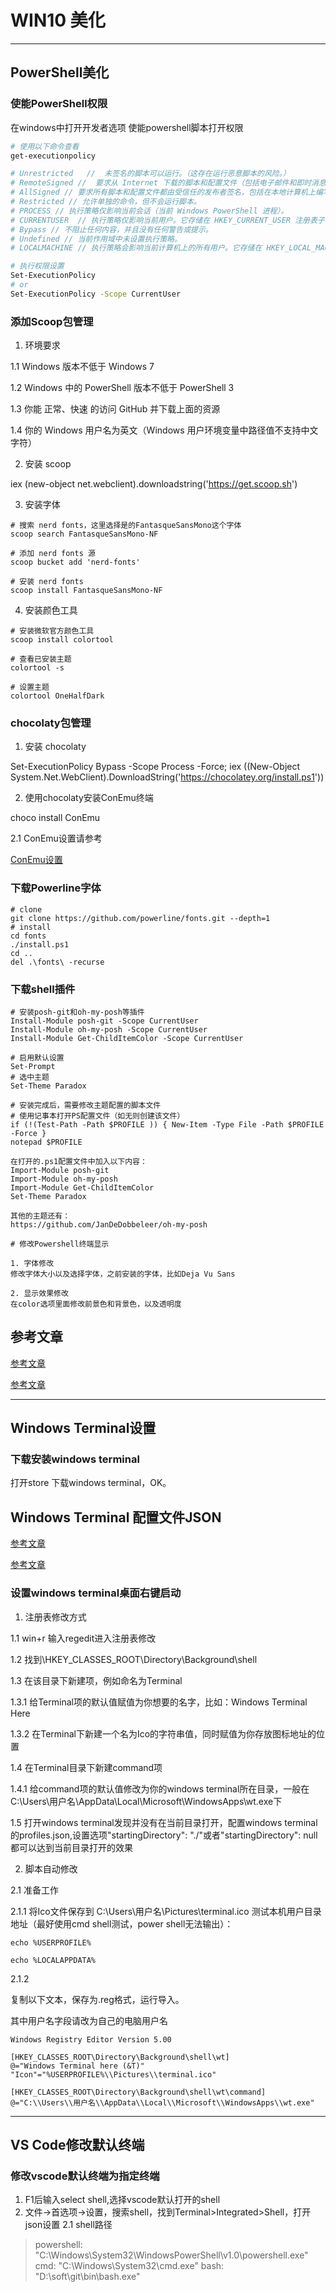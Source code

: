 # WIN10 美化

---

## PowerShell美化

### 使能PowerShell权限

在windows中打开开发者选项 使能powershell脚本打开权限

```bash
# 使用以下命令查看
get-executionpolicy

# Unrestricted   //  未签名的脚本可以运行。（这存在运行恶意脚本的风险。）
# RemoteSigned //  要求从 Internet 下载的脚本和配置文件（包括电子邮件和即时消息程序）具有受信任的发布者的数字签名
# AllSigned // 要求所有脚本和配置文件都由受信任的发布者签名，包括在本地计算机上编写的脚本
# Restricted // 允许单独的命令，但不会运行脚本。
# PROCESS // 执行策略仅影响当前会话（当前 Windows PowerShell 进程）。
# CURRENTUSER  // 执行策略仅影响当前用户。它存储在 HKEY_CURRENT_USER 注册表子项中。
# Bypass // 不阻止任何内容，并且没有任何警告或提示。
# Undefined // 当前作用域中未设置执行策略。
# LOCALMACHINE // 执行策略会影响当前计算机上的所有用户。它存储在 HKEY_LOCAL_MACHINE 注册表子项中。

# 执行权限设置
Set-ExecutionPolicy
# or
Set-ExecutionPolicy -Scope CurrentUser
```

### 添加Scoop包管理

1. 环境要求

1.1 Windows 版本不低于 Windows 7

1.2 Windows 中的 PowerShell 版本不低于 PowerShell 3

1.3 你能 正常、快速 的访问 GitHub 并下载上面的资源

1.4 你的 Windows 用户名为英文（Windows 用户环境变量中路径值不支持中文字符）

2. 安装 scoop

iex (new-object net.webclient).downloadstring('https://get.scoop.sh')

3. 安装字体

```
# 搜索 nerd fonts，这里选择是的FantasqueSansMono这个字体
scoop search FantasqueSansMono-NF

# 添加 nerd fonts 源
scoop bucket add 'nerd-fonts'

# 安装 nerd fonts
scoop install FantasqueSansMono-NF
```

4. 安装颜色工具

```
# 安装微软官方颜色工具
scoop install colortool

# 查看已安装主题
colortool -s

# 设置主题
colortool OneHalfDark

```

### chocolaty包管理

1. 安装 chocolaty

Set-ExecutionPolicy Bypass -Scope Process -Force; iex ((New-Object System.Net.WebClient).DownloadString('https://chocolatey.org/install.ps1'))

2. 使用chocolaty安装ConEmu终端

choco install ConEmu

2.1 ConEmu设置请参考

[ConEmu设置](https://blog.csdn.net/Akilarex/article/details/89283304?utm_medium=distribute.pc_relevant.none-task-blog-BlogCommendFromMachineLearnPai2-1&depth_1-utm_source=distribute.pc_relevant.none-task-blog-BlogCommendFromMachineLearnPai2-1)

### 下载Powerline字体

```
# clone
git clone https://github.com/powerline/fonts.git --depth=1
# install
cd fonts
./install.ps1
cd ..
del .\fonts\ -recurse

```

### 下载shell插件

```
# 安装posh-git和oh-my-posh等插件
Install-Module posh-git -Scope CurrentUser
Install-Module oh-my-posh -Scope CurrentUser
Install-Module Get-ChildItemColor -Scope CurrentUser

# 启用默认设置
Set-Prompt
# 选中主题
Set-Theme Paradox

# 安装完成后，需要修改主题配置的脚本文件
# 使用记事本打开PS配置文件（如无则创建该文件）
if (!(Test-Path -Path $PROFILE )) { New-Item -Type File -Path $PROFILE -Force }
notepad $PROFILE

在打开的.ps1配置文件中加入以下内容：
Import-Module posh-git
Import-Module oh-my-posh
Import-Module Get-ChildItemColor
Set-Theme Paradox

其他的主题还有：
https://github.com/JanDeDobbeleer/oh-my-posh

# 修改Powershell终端显示

1. 字体修改
修改字体大小以及选择字体，之前安装的字体，比如Deja Vu Sans 

2. 显示效果修改
在color选项里面修改前景色和背景色，以及透明度

```
## 参考文章

[参考文章](https://zhuanlan.zhihu.com/p/51901035)

[参考文章](https://www.jianshu.com/p/4b2b7074d9e2)

---

## Windows Terminal设置

### 下载安装windows terminal

打开store 下载windows terminal，OK。

## Windows Terminal 配置文件JSON

[参考文章](https://zhuanlan.zhihu.com/p/104720872)

[参考文章](https://zhuanlan.zhihu.com/p/51901035)

### 设置windows terminal桌面右键启动

1. 注册表修改方式

1.1 win+r 输入regedit进入注册表修改

1.2 找到\HKEY_CLASSES_ROOT\Directory\Background\shell

1.3 在该目录下新建项，例如命名为Terminal

1.3.1 给Terminal项的默认值赋值为你想要的名字，比如：Windows Terminal Here

1.3.2 在Terminal下新建一个名为Ico的字符串值，同时赋值为你存放图标地址的位置

1.4 在Terminal目录下新建command项

1.4.1 给command项的默认值修改为你的windows terminal所在目录，一般在C:\Users\用户名\AppData\Local\Microsoft\WindowsApps\wt.exe下

1.5 打开windows terminal发现并没有在当前目录打开，配置windows terminal的profiles.json,设置选项"startingDirectory": "./"或者"startingDirectory": null都可以达到当前目录打开的效果

2. 脚本自动修改

2.1 准备工作

2.1.1 将Ico文件保存到 C:\Users\用户名\Pictures\terminal.ico
测试本机用户目录地址（最好使用cmd shell测试，power shell无法输出）：

```
echo %USERPROFILE%

echo %LOCALAPPDATA%
```

2.1.2 

复制以下文本，保存为.reg格式，运行导入。

其中用户名字段请改为自己的电脑用户名

```
Windows Registry Editor Version 5.00

[HKEY_CLASSES_ROOT\Directory\Background\shell\wt]
@="Windows Terminal here (&T)"
"Icon"="%USERPROFILE%\\Pictures\\terminal.ico"

[HKEY_CLASSES_ROOT\Directory\Background\shell\wt\command]
@="C:\\Users\\用户名\\AppData\\Local\\Microsoft\\WindowsApps\\wt.exe"

```

---

## VS Code修改默认终端

### 修改vscode默认终端为指定终端

1. F1后输入select shell,选择vscode默认打开的shell
2. 文件->首选项->设置，搜索shell，找到Terminal>Integrated>Shell，打开json设置
2.1 shell路径
> powershell: "C:\\Windows\\System32\\WindowsPowerShell\\v1.0\\powershell.exe"
> cmd: "C:\\Windows\\System32\\cmd.exe"
> bash: "D:\\soft\\git\\bin\\bash.exe"



